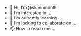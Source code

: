 - 👋 Hi, I’m @skininmonth
- 👀 I’m interested in ...
- 🌱 I’m currently learning ...
- 💞️ I’m looking to collaborate on ...
- 📫 How to reach me ...

<!---
skininmonth/skininmonth is a ✨ special ✨ repository because its `README.md` (this file) appears on your GitHub profile.
You can click the Preview link to take a look at your changes.
--->
